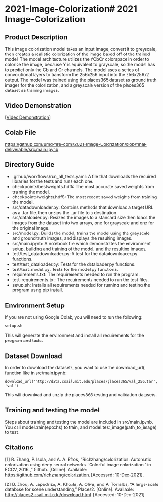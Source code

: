 # 2021-Image-Colorization# 2021 Image-Colorization #
## Product Description
This image colorization model takes an input image, convert it to greyscale, then creates a realistic colorization of the image based off of the trained model. The model architecture utilizes the YCbCr colorspace in order to colorize the image, because Y is equivalent to grayscale, so the model has to predict only the Cb and Cr channels. The model uses a series of convolutional layers to transform the 256x256 input into the 256x256x2 output. The model was trained using the places365 dataset as ground truth images for the colorization, and a greyscale version of the places365 dataset as training images.

## Video Demonstration
[[Video Demonstration](https://www.youtube.com/watch?v=F8dwnLsyd0s)]

## Colab File 
https://github.com/umd-fire-coml/2021-Image-Colorization/blob/final-deliverable/src/main.ipynb


## Directory Guide

- .github/workflows/run_all_tests.yaml: A file that downloads the required libraries for the tests and runs each one.
- checkpoints/bestweights.hdf5: The most accurate saved weights from training the model.
- checkpoints/weights.hdf5: The most recent saved weights from training the model.
- src/datadownloader.py: Contains methods that download a target URL as a .tar file, then unzips the .tar file to a destination.
- src/dataloader.py: Resizes the images to a standard size then loads the images from the dataset into two arrays, one for grayscale and one for the original image.
- src/model.py: Builds the model, trains the model using the grayscale and ground truth images, and displays the resulting images. 
- src/main.ipynb: A notebook file which demonstrates the environment setup, building and training of the model, and the resulting images.
- test/test_datadownloader.py: A test for the datadownloader.py functions.
- test/test_dataloader.py: Tests for the dataloader.py functions.
- test/test_model.py: Tests for the model.py functions. 
- requirements.txt: The requirements needed to run the program.
- test-requirements.txt: The requirements needed to run the test files.
- setup.sh: Installs all requirements needed for running and testing the program using pip install.


## Environment Setup
If you are not using Google Colab, you will need to run the following:
```bash
setup.sh
```
This will generate the environment and install all requirements for the program and tests.

## Dataset Download
In order to download the datasets, you want to use the download_url() function like in src/main.ipynb:
```download_url('http://data.csail.mit.edu/places/places365/test_256.tar', 'train')
download_url('http://data.csail.mit.edu/places/places365/val_256.tar', 'val')
```
This will download and unzip the places365 testing and validation datasets.

## Training and testing the model
Steps about training and testing the model are included in src/main.ipynb. You call model.train(epochs) to train, and model.test_image(path_to_image) to test.

## Citations
[1] R. Zhang, P. Isola, and A. A. Efros, “Richzhang/colorization: Automatic colorization using deep neural networks. ‘Colorful image colorization." in ECCV, 2016.,” Github. [Online]. Available: https://github.com/richzhang/colorization. [Accessed: 10-Dec-2021]. 

[2] B. Zhou, A. Lapedriza, A. Khosla, A. Oliva, and A. Torralba, “A large-scale database for scene understanding,” Places2. [Online]. Available: http://places2.csail.mit.edu/download.html. [Accessed: 10-Dec-2021]. 
